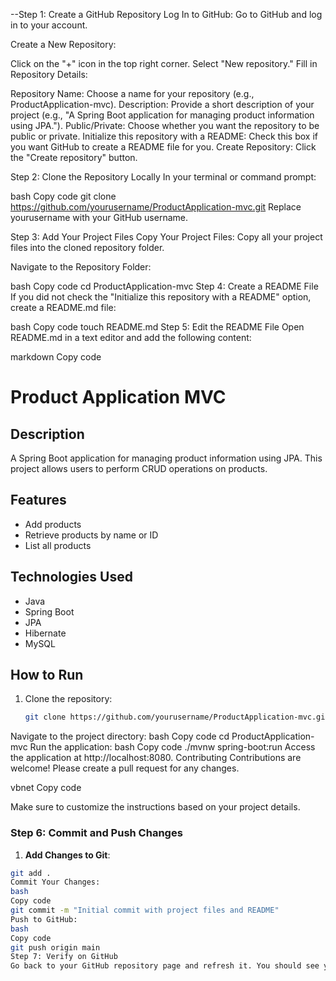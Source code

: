 --Step 1: Create a GitHub Repository
Log In to GitHub: Go to GitHub and log in to your account.

Create a New Repository:

Click on the "+" icon in the top right corner.
Select "New repository."
Fill in Repository Details:

Repository Name: Choose a name for your repository (e.g., ProductApplication-mvc).
Description: Provide a short description of your project (e.g., "A Spring Boot application for managing product information using JPA.").
Public/Private: Choose whether you want the repository to be public or private.
Initialize this repository with a README: Check this box if you want GitHub to create a README file for you.
Create Repository: Click the "Create repository" button.

Step 2: Clone the Repository Locally
In your terminal or command prompt:

bash
Copy code
git clone https://github.com/yourusername/ProductApplication-mvc.git
Replace yourusername with your GitHub username.

Step 3: Add Your Project Files
Copy Your Project Files: Copy all your project files into the cloned repository folder.

Navigate to the Repository Folder:

bash
Copy code
cd ProductApplication-mvc
Step 4: Create a README File
If you did not check the "Initialize this repository with a README" option, create a README.md file:

bash
Copy code
touch README.md
Step 5: Edit the README File
Open README.md in a text editor and add the following content:

markdown
Copy code
# Product Application MVC

## Description
A Spring Boot application for managing product information using JPA. This project allows users to perform CRUD operations on products.

## Features
- Add products
- Retrieve products by name or ID
- List all products

## Technologies Used
- Java
- Spring Boot
- JPA
- Hibernate
- MySQL

## How to Run
1. Clone the repository:
   ```bash
   git clone https://github.com/yourusername/ProductApplication-mvc.git
Navigate to the project directory:
bash
Copy code
cd ProductApplication-mvc
Run the application:
bash
Copy code
./mvnw spring-boot:run
Access the application at http://localhost:8080.
Contributing
Contributions are welcome! Please create a pull request for any changes.

vbnet
Copy code

Make sure to customize the instructions based on your project details.

### Step 6: Commit and Push Changes

1. **Add Changes to Git**:

```bash
git add .
Commit Your Changes:
bash
Copy code
git commit -m "Initial commit with project files and README"
Push to GitHub:
bash
Copy code
git push origin main
Step 7: Verify on GitHub
Go back to your GitHub repository page and refresh it. You should see your project files and the README displayed.

